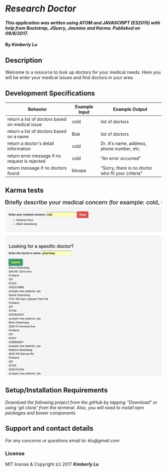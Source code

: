 # _Research Doctor_
####  _This application was written using ATOM and JAVASCRIPT (ES2015) with help from Bootstrap, JQuery, Jasmine and Karma.  Published on 09/8/2017._
#### By _**Kimberly Lu**_

## Description
Welcome to a resource to look up doctors for your medical needs. Here you will be enter your medical issues and find doctors in your area.

## Development Specifications
| Behavior      | Example Input         | Example Output        |
| ------------- | ------------- | ------------- |
| return a list of doctors based on medical issue | cold |   list of doctors     |
| return a list of doctors based on a name |     Bob | list of doctors|
| return a doctor's detail information | cold  | Dr. A's name, address, phone number, etc.|
| return error message if no request is rejected| cold | "An error occurred"|
| return message if no doctors found | bloopa | "Sorry, there is no doctor who fit your criteria" |
## Karma tests
![Screenshot](https://github.com/kchamp45/DoctorFinder/blob/master/images/Screen%20Shot%202017-09-15%20at%205.33.48%20PM.png)

## Setup/Installation Requirements
_Download the following project from the gitHub by tapping "Download" or using 'git clone' from the terminal.  Also, you will need to install npm packages and bower components._

## Support and contact details
_For any concerns or questions email to: klu@gmail.com_

### License
MIT license & Copyright (c) 2017 **_Kimberly Lu_**
